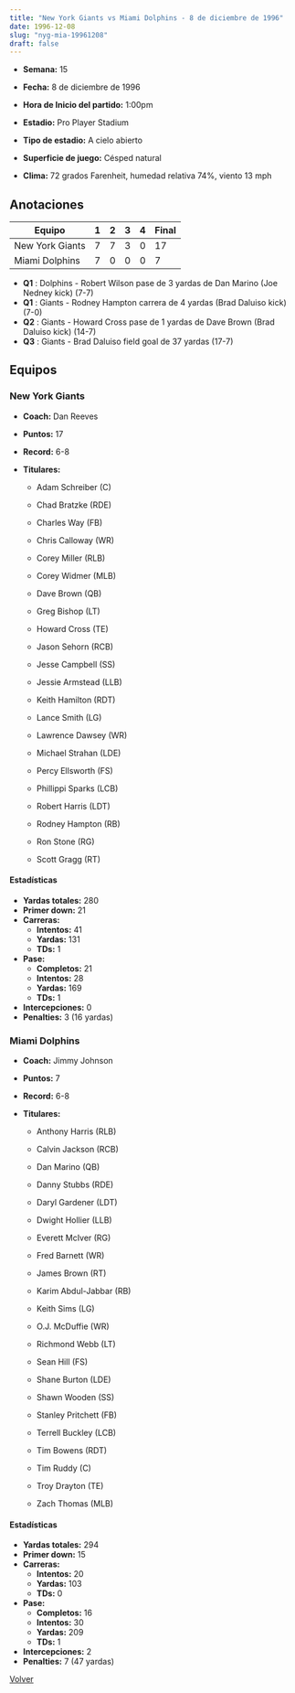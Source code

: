 ```yaml
---
title: "New York Giants vs Miami Dolphins - 8 de diciembre de 1996"
date: 1996-12-08
slug: "nyg-mia-19961208"
draft: false
---
```


* **Semana:** 15
* **Fecha:** 8 de diciembre de 1996

* **Hora de Inicio del partido:** 1:00pm
* **Estadio:** Pro Player Stadium
* **Tipo de estadio:** A cielo abierto
* **Superficie de juego:** Césped natural
* **Clima:** 72 grados Farenheit, humedad relativa 74%, viento 13 mph





## Anotaciones
| Equipo | 1 | 2 | 3 | 4 | Final |
|--------|---|---|---|---|-------|
| New York Giants  | 7 | 7 | 3 | 0  | 17 |
| Miami Dolphins  | 7 | 0 | 0 | 0  | 7 |
* **Q1** : Dolphins - Robert Wilson pase de 3 yardas de Dan Marino (Joe Nedney kick) (7-7)
* **Q1** : Giants - Rodney Hampton carrera de 4 yardas (Brad Daluiso kick) (7-0)
* **Q2** : Giants - Howard Cross pase de 1 yardas de Dave Brown (Brad Daluiso kick) (14-7)
* **Q3** : Giants - Brad Daluiso field goal de 37 yardas (17-7)


## Equipos


### New York Giants
* **Coach:** Dan Reeves
* **Puntos:** 17
* **Record:** 6-8
* **Titulares:** 

  * Adam Schreiber (C) 

  * Chad Bratzke (RDE) 

  * Charles Way (FB) 

  * Chris Calloway (WR) 

  * Corey Miller (RLB) 

  * Corey Widmer (MLB) 

  * Dave Brown (QB) 

  * Greg Bishop (LT) 

  * Howard Cross (TE) 

  * Jason Sehorn (RCB) 

  * Jesse Campbell (SS) 

  * Jessie Armstead (LLB) 

  * Keith Hamilton (RDT) 

  * Lance Smith (LG) 

  * Lawrence Dawsey (WR) 

  * Michael Strahan (LDE) 

  * Percy Ellsworth (FS) 

  * Phillippi Sparks (LCB) 

  * Robert Harris (LDT) 

  * Rodney Hampton (RB) 

  * Ron Stone (RG) 

  * Scott Gragg (RT) 

#### Estadísticas
* **Yardas totales:** 280
* **Primer down:** 21
* **Carreras:**
  * **Intentos:** 41
  * **Yardas:** 131
  * **TDs:** 1
* **Pase:**
  * **Completos:** 21
  * **Intentos:** 28
  * **Yardas:** 169
  * **TDs:** 1
* **Intercepciones:** 0
* **Penalties:** 3 (16 yardas)

### Miami Dolphins
* **Coach:** Jimmy Johnson
* **Puntos:** 7
* **Record:** 6-8
* **Titulares:** 

  * Anthony Harris (RLB) 

  * Calvin Jackson (RCB) 

  * Dan Marino (QB) 

  * Danny Stubbs (RDE) 

  * Daryl Gardener (LDT) 

  * Dwight Hollier (LLB) 

  * Everett McIver (RG) 

  * Fred Barnett (WR) 

  * James Brown (RT) 

  * Karim Abdul-Jabbar (RB) 

  * Keith Sims (LG) 

  * O.J. McDuffie (WR) 

  * Richmond Webb (LT) 

  * Sean Hill (FS) 

  * Shane Burton (LDE) 

  * Shawn Wooden (SS) 

  * Stanley Pritchett (FB) 

  * Terrell Buckley (LCB) 

  * Tim Bowens (RDT) 

  * Tim Ruddy (C) 

  * Troy Drayton (TE) 

  * Zach Thomas (MLB) 

#### Estadísticas
* **Yardas totales:** 294
* **Primer down:** 15
* **Carreras:**
  * **Intentos:** 20
  * **Yardas:** 103
  * **TDs:** 0
* **Pase:**
  * **Completos:** 16
  * **Intentos:** 30
  * **Yardas:** 209
  * **TDs:** 1
* **Intercepciones:** 2
* **Penalties:** 7 (47 yardas)


[Volver](/historia/1996)
